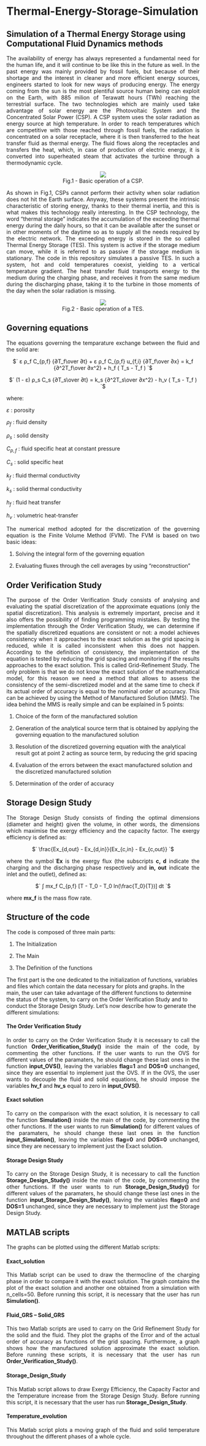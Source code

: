 # Thermal-Energy-Storage-Simulation

## Simulation of a Thermal Energy Storage using Computational Fluid Dynamics methods
<p align="justify">
The availability of energy has always represented a fundamental need for the
human life, and it will continue to be like this in the future as well. In the past energy
was mainly provided by fossil fuels, but because of their shortage and the interest in
cleaner and more efficient energy sources, engineers started to look for new ways of
producing energy. The energy coming from the sun is the most plentiful source human
being can exploit on the Earth, with 885 milion of Terawatt hours (TWh) reaching the
terrestrial surface. The two technologies which are mainly used take advantage of solar
energy are the Photovoltaic System and the Concentrated Solar Power (CSP).
A CSP system uses the solar radiation as energy source at high temperature. In
order to reach temperatures which are competitive with those reached through fossil
fuels, the radiation is concentrated on a solar receptacle, where it is then transferred to
the heat transfer fluid as thermal energy. The fluid flows along the receptacles and
transfers the heat, which, in case of production of electric energy, it is converted into
superheated steam that activates the turbine through a thermodynamic cycle.
</p>

<p align="center">
  <img  style="text-align:center" src="https://github.com/albifnt/Thermal-Energy-Storage-Simulation/blob/main/images/Figure_1.JPG">
  <br>
  Fig.1 - Basic operation of a CSP.
</p>

<p align="justify">
As shown in Fig.1, CSPs cannot perform their activity when solar radiation does not
hit the Earth surface. Anyway, these systems present the intrinsic characteristic of
storing energy, thanks to their thermal inertia, and this is what makes this technology
really interesting. In the CSP technology, the word “thermal storage” indicates the
accumulation of the exceeding thermal energy during the daily hours, so that it can be
available after the sunset or in other moments of the daytime so as to supply all the
needs required by the electric network.
The exceeding energy is stored in the so called Thermal Energy Storage (TES). This
system is active if the storage medium can move, while it is referred to as passive if the
storage medium is stationary. The code in this repository simulates a passive TES. In such a
system, hot and cold temperatures coexist, yielding to a vertical temperature gradient.
The heat transfer fluid transports energy to the medium during the charging phase, and
receives it from the same medium during the discharging phase, taking it to the turbine
in those moments of the day when the solar radiation is missing.
</p>

<p align="center">
  <img src="https://github.com/albifnt/Thermal-Energy-Storage-Simulation/blob/main/images/Figure_2.JPG">
  <br>
  Fig.2 - Basic operation of a TES.
</p>

## Governing equations
<p align="justify">
The equations governing the temparature exchange between the fluid and the solid are:
</p>

<p align="center">
$` ε ρ_f C_{p,f} {∂T_f\over ∂t} + ε ρ_f C_{p,f} u_{f,i} {∂T_f\over ∂x} = k_f {∂^2T_f\over ∂x^2} + h_f ( T_s - T_f ) `$
</p>
<p align="center">
$` (1 - ε) ρ_s C_s {∂T_s\over ∂t} = k_s {∂^2T_s\over ∂x^2} - h_v ( T_s - T_f ) `$
</p>

where:

$` ε `$ : porosity

$` ρ_f `$ : fluid density

$` ρ_s `$ : solid density

$` C_{p,f} `$ : fluid specific heat at constant pressure

$` C_s `$ : solid specific heat

$` k_f `$ : fluid thermal conductivity

$` k_s `$ : solid thermal conductivity

$` h_f `$ : fluid heat transfer

$` h_v `$ : volumetric heat-transfer

<p align="justify">
The numerical method adopted for the discretization of the governing equation is
the Finite Volume Method (FVM). The FVM is based on two basic ideas:
  
1. Solving the integral form of the governing equation
   
2. Evaluating fluxes through the cell averages by using “reconstruction”
</p>

## Order Verification Study
<p align="justify">
The purpose of the Order Verification Study consists of analysing and evaluating
the spatial discretization of the approximate equations (only the spatial discretization).
This analysis is extremely important, precise and it also offers the possibility of finding
programming mistakes. By testing the implementation through the Order Verification
Study, we can determine if the spatially discretized equations are consistent or not: a
model achieves consistency when it approaches to the exact solution as the grid spacing
is reduced, while it is called inconsistent when this does not happen.
According to the definition of consistency, the implementation of the equation is tested
by reducing the grid spacing and monitoring if the results approaches to the exact
solution. This is called Grid-Refinement Study. The only problem is that we do not
know the exact solution of the mathematical model, for this reason we need a method that allows
to assess the consistency of the semi-discretized model and at the same time to check if
its actual order of accuracy is equal to the nominal order of accuracy. This can be achieved by 
using the Method of Manufactured Solution (MMS). The idea behind the MMS is really simple and can be
explained in 5 points:
  
1. Choice of the form of the manufactured solution
   
2. Generation of the analytical source term that is obtained by applying the
governing equation to the manufactured solution

3. Resolution of the discretized governing equation with the analytical
result got at point 2 acting as source term, by reducing the grid spacing

4. Evaluation of the errors between the exact manufactured solution and the
discretized manufactured solution

5. Determination of the order of accuracy
</p>

## Storage Design Study
<p align="justify">
The Storage Design Study consists of finding the optimal dimensions (diameter and height) given 
the volume, in other words, the dimensions which maximise the exergy efficiency and the capacity
factor. The exergy efficiency is defined as:
</p>

<p align="center">
$` \frac{Ex_{d,out} - Ex_{d,in}}{Ex_{c,in} - Ex_{c,out}} `$
</p>

<p align="justify">
where the symbol ̇<b>Ex</b> is the exergy flux (the subscripts <b>c, d</b> indicate the charging and the
discharging phase respectively and <b>in, out</b> indicate the inlet and the outlet), defined as:
</p>

<p align="center">
$` ∫ mx_f C_{p,f} [T - T_0 - T_0   ln(\frac{T_0}{T})] dt  `$
</p>

<p align="justify">
where <b>mx_f</b> is the mass flow rate.
</p>

## Structure of the code
<p align="justify">
The code is composed of three main parts:
  
1. The Initialization

2. The Main

3. The Definition of the functions


The first part is the one dedicated to the initialization of functions, variables and
files which contain the data necessary for plots and graphs. In the main, the user can
take advantage of the different functions to determine the status of the system, to carry
on the Order Verification Study and to conduct the Storage Design Study. Let’s now
describe how to generate the different simulations:
</p>

#### The Order Verification Study
<p align="justify">
In order to carry on the Order Verification Study it is necessary to call the
function <b>Order_Verification_Study()</b> inside the main of the code, by
commenting the other functions. If the user wants to run the OVS for different
values of the paramaters, he should change these last ones in the function
<b>input_OVS()</b>, leaving the variables <b>flag=1</b> and <b>DOS=0</b> unchanged, since they
are essential to implement just the OVS. If in the OVS, the user wants to
decouple the fluid and solid equations, he should impose the variables <b>hv_f</b> and
<b>hv_s</b> equal to zero in <b>input_OVS()</b>.
</p>

#### Exact solution
<p align="justify">
To carry on the comparison with the exact solution, it is
necessary to call the function <b>Simulation()</b> inside the main of the code, by
commenting the other functions. If the user wants to run <b>Simulation()</b> for
different values of the paramaters, he should change these last ones in the
function <b>input_Simulation()</b>, leaving the variables <b>flag=0</b> and <b>DOS=0</b>
unchanged, since they are necessary to implement just the Exact solution.
</p>

#### Storage Design Study
<p align="justify">
To carry on the Storage Design Study, it is necessary to
call the function <b>Storage_Design_Study()</b> inside the main of the code, by
commenting the other functions. If the user wants to run
<b>Storage_Design_Study()</b> for different values of the paramaters, he should
change these last ones in the function <b>input_Storage_Design_Study()</b>,
leaving the variables <b>flag=0</b> and <b>DOS=1</b> unchanged, since they are necessary
to implement just the Storage Design Study.
</p>

## MATLAB scripts
<p align="justify">
The graphs can be plotted using the different Matlab scripts:
</p>

#### Exact_solution
<p align="justify">
This Matlab script can be used to draw the thermocline of the charging phase in order to compare it with the exact solution. The graph contains the plot of the exact solution and another one obtained from a simulation with n_cells=50. Before running this script, it is necessary that the user has run <b>Simulation()</b>.
</p>

#### Fluid_GRS – Solid_GRS
<p align="justify">
This two Matlab scripts are used to carry on the Grid Refinement Study for the solid and the fluid. They plot the graphs of the Error and of the actual order of accuracy as functions of the grid spacing. Furthermore, a graph shows how the manufactured solution approximate the exact solution. Before running these scripts, it is necessary that the user has run <b>Order_Verification_Study()</b>.
</p>

#### Storage_Design_Study
<p align="justify">
This Matlab script allows to draw Exergy Efficiency, the Capacity Factor and the Temperature increase from the Storage Design Study. Before running this script, it is necessary that the user has run <b>Storage_Design_Study</b>.
</p>

#### Temperature_evolution
<p align="justify">
This Matlab script plots a moving graph of the fluid and solid temperature throughout the different phases of a whole cycle.
</p>
